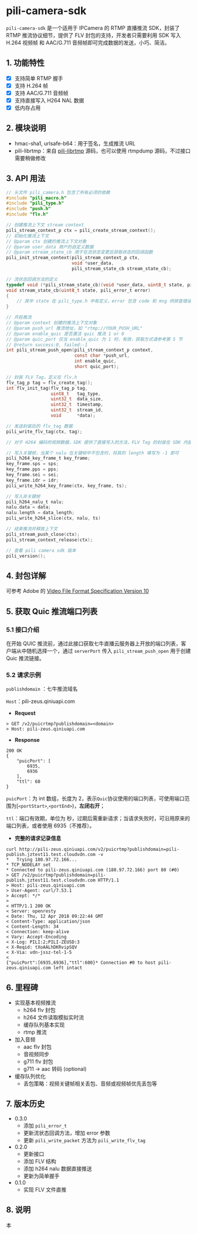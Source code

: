 # pili-camera-sdk

`pili-camera-sdk` 是一个适用于 IPCamera 的 RTMP 直播推流 SDK，封装了 RTMP 推流协议细节，提供了 FLV 封包的支持，开发者只需要利用 SDK 写入 H.264 视频帧 和 AAC/G.711 音频帧即可完成数据的发送，小巧、简洁。

## 1. 功能特性

- [x] 支持简单 RTMP 握手
- [x] 支持 H.264 帧
- [x] 支持 AAC/G.711 音频帧
- [x] 支持直接写入 H264 NAL 数据
- [x] 低内存占用

## 2. 模块说明

- hmac-sha1, urlsafe-b64：用于签名，生成推流 URL
- pili-librtmp：来自 [pili-librtmp](https://github.com/pili-engineering/pili-librtmp) 源码，也可以使用 rtmpdump 源码，不过接口需要稍做修改

## 3. API 用法

```c
// 头文件 pili_camera.h 包含了所有必须的依赖
#include "pili_macro.h"
#include "pili_type.h"
#include "push.h"
#include "flv.h"
```

```c
// 创建推流上下文 stream context
pili_stream_context_p ctx = pili_create_stream_context();
// 初始化推流上下文
// @param ctx 创建的推流上下文对象
// @param user_data 用户的自定义数据
// @param stream_state_cb 用于在流状态变更后获取状态的回调函数
pili_init_stream_context(pili_stream_context_p ctx, 
                         void *user_data,
                         pili_stream_state_cb stream_state_cb); 

// 流状态回调方法的定义
typedef void (*pili_stream_state_cb)(void *user_data, uint8_t state, pili_error_p error);
void stream_state_cb(uint8_t state, pili_error_t error) 
{
    // 其中 state 在 pili_type.h 中有定义，error 包含 code 和 msg 供排查错误出处
}
```

```c
// 开启推流
// @param context 创建的推流上下文对象
// @param push_url 推流地址，如 "rtmp://YOUR_PUSH_URL"
// @param enable_quic 是否激活 quic 推流 1 or 0
// @param quic_port 仅当 enable_quic 为 1 时，有效，获取方式请参考第 5 节
// @return success:0, failed:-1
int pili_stream_push_open(pili_stream_context_p context, 
                          const char *push_url, 
                          int enable_quic, 
                          short quic_port);
```

```c
// 封装 FLV Tag，定义在 flv.h
flv_tag_p tag = flv_create_tag();
int flv_init_tag(flv_tag_p tag,
                 uint8_t   tag_type,
                 uint32_t  data_size,
                 uint32_t  timestamp,
                 uint32_t  stream_id,
                 void      *data);
```

```c
// 发送封装后的 flv_tag 数据
pili_write_flv_tag(ctx, tag);
```

```c
// 对于 H264 编码的视频数据，SDK 提供了直接写入的方法，FLV Tag 的封装在 SDK 内部完成，开发者无需关心封装琐事。

// 写入关键帧，当某个 nalu 在关键帧中不包含时，将其的 length 填写为 -1 即可
pili_h264_key_frame_t key_frame;
key_frame.sps = sps;
key_frame.pps = pps;
key_frame.sei = sei;
key_frame.idr = idr;
pili_write_h264_key_frame(ctx, key_frame, ts);

// 写入非关键帧
pili_h264_nalu_t nalu;
nalu.data = data;
nalu.length = data_length;
pili_write_h264_slice(ctx, nalu, ts)
```

```c
// 结束推流并释放上下文
pili_stream_push_close(ctx);
pili_stream_context_release(ctx);
```

```c
// 查看 pili camera sdk 版本
pili_version();
```

## 4. 封包详解

可参考 Adobe 的 [Video File Format Specification Version 10](http://www.adobe.com/content/dam/Adobe/en/devnet/flv/pdfs/video_file_format_spec_v10.pdf)

## 5. 获取 Quic 推流端口列表

### 5.1 接口介绍

在开始 QUIC 推流前，通过此接口获取七牛直播云服务器上开放的端口列表，客户端从中随机选择一个，通过 `serverPort` 传入 `pili_stream_push_open` 用于创建 Quic 推流链接。

### 5.2 请求示例

`publishdomain` ：七牛推流域名

`Host`：pili-zeus.qiniuapi.com

- **Request**

~~~
> GET /v2/puicrtmp?publishdomain=<domain>
> Host: pili-zeus.qiniuapi.com
~~~

- **Response**

~~~
200 OK
{
    "puicPort": [
        6935,
        6936
    ],
    "ttl": 60
}
~~~

`puicPort`：为 int 数组，长度为 2，表示`Quic`协议使用的端口列表，可使用端口范围为[`<portStart>`,`<portEnd>`)，**左闭右开**；

`ttl`：端口有效期，单位为 秒，过期后需重新请求；当请求失败时，可沿用原来的端口列表，或者使用 6935（不推荐）。

- **完整的请求记录信息**

~~~
curl http://pili-zeus.qiniuapi.com/v2/puicrtmp?publishdomain=pili-publish.jztest11.test.cloudvdn.com -v
*   Trying 180.97.72.166...
* TCP_NODELAY set
* Connected to pili-zeus.qiniuapi.com (180.97.72.166) port 80 (#0)
> GET /v2/puicrtmp?publishdomain=pili-publish.jztest11.test.cloudvdn.com HTTP/1.1
> Host: pili-zeus.qiniuapi.com
> User-Agent: curl/7.53.1
> Accept: */*
>
< HTTP/1.1 200 OK
< Server: openresty
< Date: Thu, 12 Apr 2018 09:22:44 GMT
< Content-Type: application/json
< Content-Length: 34
< Connection: keep-alive
< Vary: Accept-Encoding
< X-Log: PILI:2;PILI-ZEUSD:3
< X-Reqid: tXoAALhDKRvipSQV
< X-Via: vdn-jssz-tel-1-5
<
{"puicPort":[6935,6936],"ttl":600}* Connection #0 to host pili-zeus.qiniuapi.com left intact
~~~

## 6. 里程碑

- 实现基本视频推流
  - h264 flv 封包
  - h264 文件读取模拟实时流
  - 缓存队列基本实现
  - rtmp 推流
- 加入音频
  - aac flv 封包
  - 音视频同步
  - g711 flv 封包
  - g711 -> aac 转码 (optional)
- 缓存队列优化
  - 丢包策略：视频关键帧相关丢包、音频或视频帧优先丢包等

## 7. 版本历史

- 0.3.0
    - 添加 `pili_error_t`
    - 更新流状态回调方法，增加 error 参数
    - 更新 `pili_write_packet` 方法为 `pili_write_flv_tag`
- 0.2.0
   - 更新接口
   - 添加 FLV 结构
   - 添加 h264 nalu 数据直接推送
   - 更新为简单握手
- 0.1.0
	- 实现 FLV 文件直推

## 8. 说明

本
